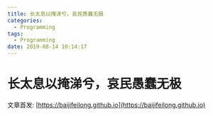 ```yaml
---
title: 长太息以掩涕兮，哀民愚蠢无极
categories:
  - Programming
tags:
  - Programming
date: 2019-08-14 10:14:17
---
```


# 长太息以掩涕兮，哀民愚蠢无极

<!--more-->

文章首发: [https://baijifeilong.github.io](https://baijifeilong.github.io)
